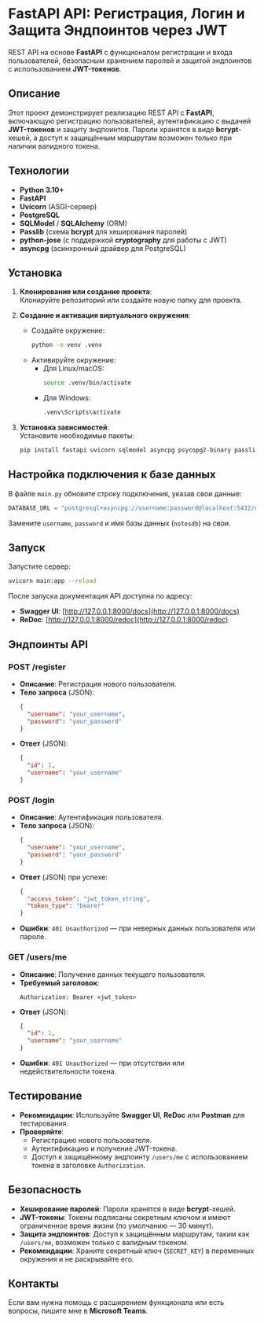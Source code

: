 # FastAPI API: Регистрация, Логин и Защита Эндпоинтов через JWT

REST API на основе **FastAPI** с функционалом регистрации и входа пользователей, безопасным хранением паролей и защитой эндпоинтов с использованием **JWT-токенов**.

## Описание

Этот проект демонстрирует реализацию REST API с **FastAPI**, включающую регистрацию пользователей, аутентификацию с выдачей **JWT-токенов** и защиту эндпоинтов. Пароли хранятся в виде **bcrypt**-хешей, а доступ к защищённым маршрутам возможен только при наличии валидного токена.

## Технологии

- **Python 3.10+**
- **FastAPI**
- **Uvicorn** (ASGI-сервер)
- **PostgreSQL**
- **SQLModel** / **SQLAlchemy** (ORM)
- **Passlib** (схема **bcrypt** для хеширования паролей)
- **python-jose** (с поддержкой **cryptography** для работы с JWT)
- **asyncpg** (асинхронный драйвер для PostgreSQL)

## Установка

1. **Клонирование или создание проекта**:  
   Клонируйте репозиторий или создайте новую папку для проекта.

2. **Создание и активация виртуального окружения**:  
   - Создайте окружение:
     ```bash
     python -m venv .venv
     ```
   - Активируйте окружение:
     - Для Linux/macOS:
       ```bash
       source .venv/bin/activate
       ```
     - Для Windows:
       ```bash
       .venv\Scripts\activate
       ```

3. **Установка зависимостей**:  
   Установите необходимые пакеты:
   ```bash
   pip install fastapi uvicorn sqlmodel asyncpg psycopg2-binary passlib[bcrypt] "python-jose[cryptography]"
   ```

## Настройка подключения к базе данных

В файле `main.py` обновите строку подключения, указав свои данные:
```python
DATABASE_URL = "postgresql+asyncpg://username:password@localhost:5432/notesdb"
```
Замените `username`, `password` и имя базы данных (`notesdb`) на свои.

## Запуск

Запустите сервер:
```bash
uvicorn main:app --reload
```

После запуска документация API доступна по адресу:  
- **Swagger UI**: [http://127.0.0.1:8000/docs](http://127.0.0.1:8000/docs)  
- **ReDoc**: [http://127.0.0.1:8000/redoc](http://127.0.0.1:8000/redoc)

## Эндпоинты API

### POST /register
- **Описание**: Регистрация нового пользователя.
- **Тело запроса** (JSON):
  ```json
  {
    "username": "your_username",
    "password": "your_password"
  }
  ```
- **Ответ** (JSON):
  ```json
  {
    "id": 1,
    "username": "your_username"
  }
  ```

### POST /login
- **Описание**: Аутентификация пользователя.
- **Тело запроса** (JSON):
  ```json
  {
    "username": "your_username",
    "password": "your_password"
  }
  ```
- **Ответ** (JSON) при успехе:
  ```json
  {
    "access_token": "jwt_token_string",
    "token_type": "bearer"
  }
  ```
- **Ошибки**: `401 Unauthorized` — при неверных данных пользователя или пароле.

### GET /users/me
- **Описание**: Получение данных текущего пользователя.
- **Требуемый заголовок**:
  ```
  Authorization: Bearer <jwt_token>
  ```
- **Ответ** (JSON):
  ```json
  {
    "id": 1,
    "username": "your_username"
  }
  ```
- **Ошибки**: `401 Unauthorized` — при отсутствии или недействительности токена.

## Тестирование

- **Рекомендации**: Используйте **Swagger UI**, **ReDoc** или **Postman** для тестирования.
- **Проверяйте**:
  - Регистрацию нового пользователя.
  - Аутентификацию и получение JWT-токена.
  - Доступ к защищённому эндпоинту `/users/me` с использованием токена в заголовке `Authorization`.

## Безопасность

- **Хеширование паролей**: Пароли хранятся в виде **bcrypt**-хешей.
- **JWT-токены**: Токены подписаны секретным ключом и имеют ограниченное время жизни (по умолчанию — 30 минут).
- **Защита эндпоинтов**: Доступ к защищённым маршрутам, таким как `/users/me`, возможен только с валидным токеном.
- **Рекомендации**: Храните секретный ключ (`SECRET_KEY`) в переменных окружения и не раскрывайте его.

## Контакты

Если вам нужна помощь с расширением функционала или есть вопросы, пишите мне в **Microsoft Teams**.
